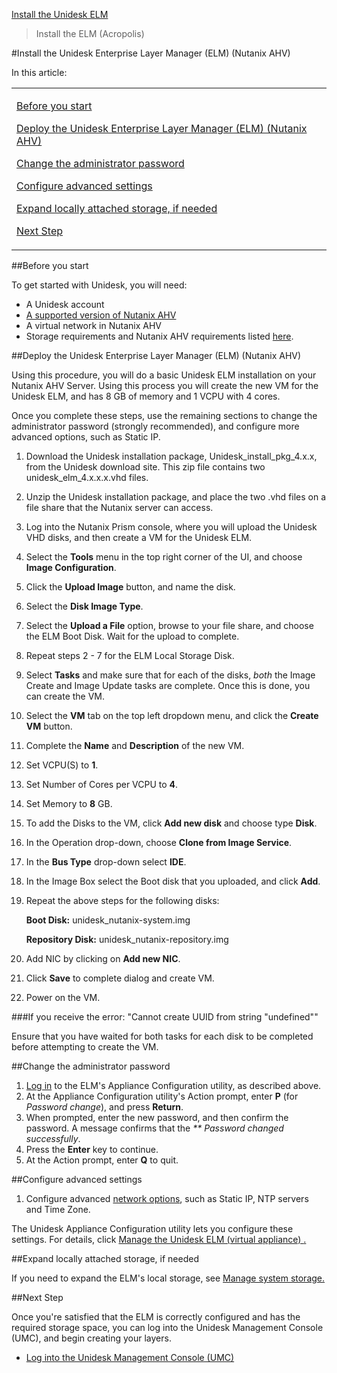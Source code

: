 [Install the Unidesk ELM](get_started_deploy_unidesk_elm_co4)
 > Install the ELM (Acropolis)
#Install the Unidesk Enterprise Layer Manager (ELM) (Nutanix AHV)
In this article:
<table>            <col></col>            <tbody>                <tr>                    <td>                        <p><a href="#Before"> Before you start</a>                        </p>                        <p><a href="#Deploy_ELM"> Deploy the Unidesk Enterprise Layer Manager (ELM) (Nutanix AHV)</a>                        </p>                        <p><a href="#Change"> Change the administrator password</a>                        </p>                        <p><a href="#Configur"> Configure advanced settings</a>                        </p>                        <p><a href="#Expand"> Expand locally attached storage, if needed</a>                        </p>                        <p><a href="#Next"> Next Step</a>                        </p>                    </td>                </tr>            </tbody>        </table>
##Before you start<a name="Before"></a>
To get started with Unidesk, you will need:
<ul>            <li>A Unidesk account</li>            <li><a href="welcome_platform_support_co4.htm">A supported version of Nutanix AHV</a>            </li>            <li>A virtual network in Nutanix AHV</li>            <li>Storage requirements and Nutanix AHV requirements listed <a href="get_started_prerequisites_ah4.htm">here</a>.</li>        </ul>
##Deploy the Unidesk Enterprise Layer Manager (ELM) (Nutanix AHV)<a name="Deploy_ELM"></a>
Using this procedure, you will do a basic Unidesk ELM installation on your Nutanix AHV Server. Using this process you will create the new VM for the Unidesk ELM, and has 8 GB of memory and 1 VCPU with 4 cores. 
Once you complete these steps, use the remaining sections to change the administrator password (strongly recommended), and configure more advanced options, such as Static IP. 
<ol>            <li>                <p>Download the Unidesk installation package, Unidesk_install_pkg_4.x.x, from the Unidesk download site. This zip file contains two unidesk_elm_4.x.x.x.vhd files. </p>            </li>            <li>                <p>Unzip the Unidesk installation package, and place the two .vhd files on a file share that the Nutanix server can access. </p>            </li>            <li>                <p>Log into the Nutanix Prism console, where you will upload the Unidesk VHD disks, and then create a VM for the Unidesk ELM. </p>            </li>            <li>                <p>Select the <b>Tools</b> menu in the top right corner of the UI, and choose <b>Image Configuration</b>.</p>            </li>            <li>                <p>Click the <b>Upload Image</b> button, and name the disk.</p>            </li>            <li>                <p>Select the <b>Disk Image Type</b>.</p>            </li>            <li>                <p>Select the <b>Upload a File</b> option, browse to your file share, and choose the ELM Boot Disk. Wait for the upload to complete.</p>            </li>            <li>                <p>Repeat steps 2 - 7 for the ELM Local Storage Disk.</p>            </li>            <li>                <p>Select <b>Tasks</b> and make sure that for each of the disks, <i>both</i> the Image Create and Image Update tasks are complete. Once this is done, you can create the VM.</p>            </li>            <li>                <p>Select the <b>VM</b> tab on the top left dropdown menu, and click the <b>Create VM</b> button.</p>            </li>            <li>                <p>Complete the <b>Name</b> and <b>Description</b> of the new VM.</p>            </li>            <li>                <p>Set VCPU(S) to <b>1</b>.</p>            </li>            <li>                <p>Set Number of Cores per VCPU to <b>4</b>.</p>            </li>            <li>                <p>Set Memory to <b>8</b> GB.</p>            </li>            <li>                <p>To add the Disks to the VM, click <b>Add new disk</b> and choose type <b>Disk</b>.</p>            </li>            <li>                <p>In the Operation drop-down, choose <b>Clone from Image Service</b>.</p>            </li>            <li>                <p>In the <b>Bus Type</b> drop-down select <b>IDE</b>.</p>            </li>            <li>                <p>In the Image Box select the Boot disk that you uploaded, and click <b>Add</b>.</p>            </li>            <li>                <p>Repeat the above steps for the following disks:</p>                <p><b>Boot Disk:</b>  unidesk_nutanix-system.img</p>                <p><b>Repository Disk:</b> unidesk_nutanix-repository.img</p>            </li>            <li>                <p>Add NIC by clicking on <b>Add new NIC</b>.</p>            </li>            <li>                <p>Click <b>Save</b> to complete dialog and create VM.</p>            </li>            <li>                <p>Power on the VM.</p>            </li>        </ol>
###If you receive the error: "Cannot create UUID from string "undefined""
Ensure that you have waited for both tasks for each disk to be completed before attempting to create the VM.
##Change the administrator password<a name="Change"></a>
<ol>            <li><a href="#Log">Log in</a> to the ELM's Appliance Configuration utility, as described above.</li>            <li>At the Appliance Configuration utility's Action prompt, enter <b>P</b> (for <i>Password change</i>), and press <b>Return</b>.</li>            <li>When prompted, enter the new password, and then confirm the password. A message confirms that the <i>** Password changed successfully</i>. </li>            <li>Press the <b>Enter</b> key to continue.</li>            <li>At the Action prompt, enter <b>Q</b> to quit.</li>        </ol>
##Configure advanced settings<a name="Configur"></a>
<ol>            <li>Configure advanced <a href="system_manage_appliance_co4.htm#Change2">network options</a>, such as Static IP,  NTP servers and Time Zone.</li>        </ol>
The Unidesk Appliance Configuration utility lets you configure these settings. For details, click [ Manage the Unidesk ELM (virtual appliance) ](system_manage_appliance_co4)[.](system_manage_appliance_co4)
##Expand locally attached storage, if needed<a name="Expand"></a>
If you need to expand the ELM's local storage, see [ Manage system storage](system_storage_co4)[. ](system_storage_co4)
##Next Step<a name="Next"></a>
Once you're satisfied that the ELM is correctly configured and has the required storage space, you can log into the Unidesk Management Console (UMC), and begin creating your layers.
<ul>            <li><a href="get_started_login_ah4.htm">Log into the Unidesk Management Console (UMC)</a>            </li>        </ul>



